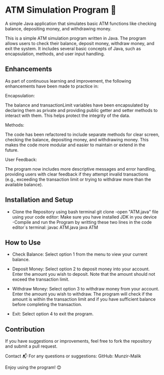 # ATM Simulation Program 🏧

A simple Java application that simulates basic ATM functions like checking balance, depositing money, and withdrawing money.

This is a simple ATM simulation program written in Java. The program allows users to check their balance, deposit money, withdraw money, and exit the system.
It includes several basic concepts of Java, such as encapsulation, methods, and user input handling.

## Enhancements
As part of continuous learning and improvement, the following enhancements have been made to practice in:

Encapsulation:

The balance and transactionLimit variables have been encapsulated by declaring them as private and providing public getter and setter methods to interact with them. This helps protect the integrity of the data.

Methods:

The code has been refactored to include separate methods for clear screen, checking the balance, depositing money, and withdrawing money. This makes the code more modular and easier to maintain or extend in the future.

User Feedback:

The program now includes more descriptive messages and error handling, providing users with clear feedback if they attempt invalid transactions (e.g., exceeding the transaction limit or trying to withdraw more than the available balance).

## Installation and Setup
- Clone the Repository using bash terminal
git clone <repository-url>
-open "ATM.java" file using your code editor:
Make sure you have installed JDK in you device
-Compile and run the Program by writting these two lines in the code editor`s terminal: 
javac ATM.java
java ATM

## How to Use
- Check Balance:
Select option 1 from the menu to view your current balance.

- Deposit Money:
Select option 2 to deposit money into your account. Enter the amount you wish to deposit. Note that the amount should not exceed the transaction limit.

- Withdraw Money:
Select option 3 to withdraw money from your account. Enter the amount you wish to withdraw. The program will check if the amount is within the transaction limit and if you have sufficient balance before completing the transaction.

- Exit:
Select option 4 to exit the program.

## Contribution
If you have suggestions or improvements, feel free to fork the repository and submit a pull request.


Contact 📬
For any questions or suggestions:
GitHub: Munzir-Malik

Enjoy using the program! 😊